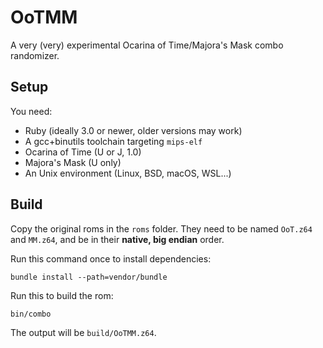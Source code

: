 # OoTMM

A very (very) experimental Ocarina of Time/Majora's Mask combo randomizer.

## Setup

You need:

 * Ruby (ideally 3.0 or newer, older versions may work)
 * A gcc+binutils toolchain targeting `mips-elf`
 * Ocarina of Time (U or J, 1.0)
 * Majora's Mask (U only)
 * An Unix environment (Linux, BSD, macOS, WSL...)

## Build

Copy the original roms in the `roms` folder. They need to be named `OoT.z64` and `MM.z64`, and be in their **native, big endian** order.

Run this command once to install dependencies:

    bundle install --path=vendor/bundle

Run this to build the rom:

    bin/combo

The output will be `build/OoTMM.z64`.
